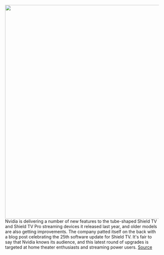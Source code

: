 <img src='https://cdn.vox-cdn.com/thumbor/6XibJ-0RFGA8SribW9YvmPx0IiA=/0x0:2040x1360/1200x800/filters:focal(857x517:1183x843)/cdn.vox-cdn.com/uploads/chorus_image/image/67300362/DSCF4393.0.jpg' width='700px' /><br/>
Nvidia is delivering a number of new features to the tube-shaped Shield TV and Shield TV Pro streaming devices it released last year, and older models are also getting improvements. The company patted itself on the back with a blog post celebrating the 25th software update for Shield TV. It's fair to say that Nvidia knows its audience, and this latest round of upgrades is targeted at home theater enthusiasts and streaming power users.
<a href='https://www.theverge.com/2020/8/26/21402819/nvidia-shield-tv-update-4k-upscaling-remote-customize'> Source <a/>